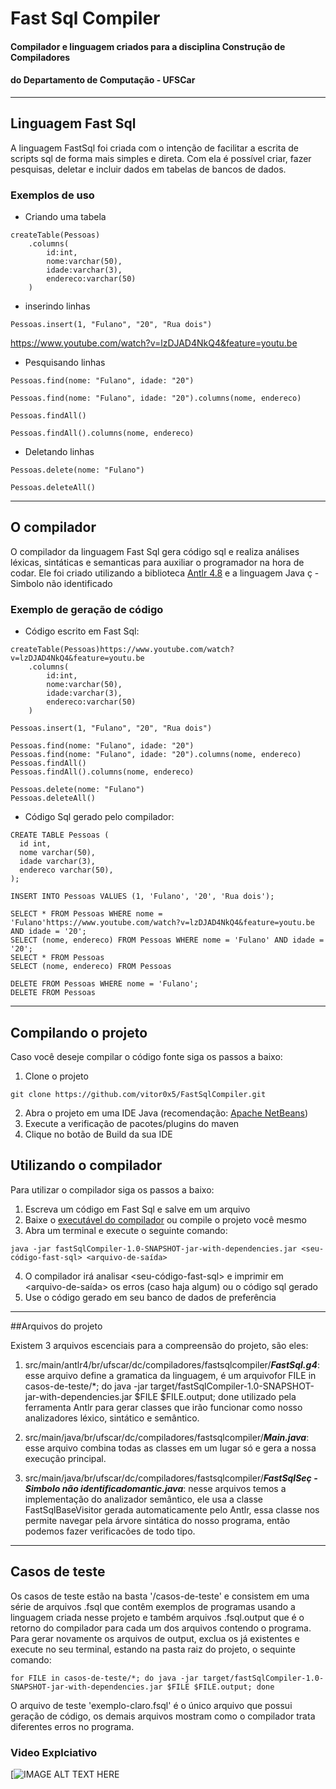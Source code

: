 # Fast Sql Compiler
#### Compilador e linguagem criados para a disciplina Construção de Compiladores
#### do Departamento de Computação - UFSCar
_____________________________________________________________________________________

## Linguagem Fast Sql
A linguagem FastSql foi criada com o intenção de facilitar a escrita de scripts sql
de forma mais simples e direta. Com ela é possível criar, fazer pesquisas, deletar e
incluir dados em tabelas de bancos de dados.

### Exemplos de uso
- Criando uma tabela
```
createTable(Pessoas)
    .columns(
        id:int,
        nome:varchar(50),
        idade:varchar(3),
        endereco:varchar(50)
    )
```
- inserindo linhas
```
Pessoas.insert(1, "Fulano", "20", "Rua dois")
```
https://www.youtube.com/watch?v=lzDJAD4NkQ4&feature=youtu.be

- Pesquisando linhas
```
Pessoas.find(nome: "Fulano", idade: "20")
```

```
Pessoas.find(nome: "Fulano", idade: "20").columns(nome, endereco)
```

```
Pessoas.findAll()
```

```
Pessoas.findAll().columns(nome, endereco)
```

- Deletando linhas
```
Pessoas.delete(nome: "Fulano")
```
```
Pessoas.deleteAll()
```

******************************************************
## O compilador
O compilador da linguagem Fast Sql gera código sql e realiza análises léxicas,
sintáticas e semanticas para auxiliar o programador na hora de codar.
Ele foi criado utilizando a biblioteca [Antlr 4.8](https://www.antlr.org/) e a
linguagem Java
ç - Simbolo não identificado
### Exemplo de geração de código
- Código escrito em Fast Sql:
```
createTable(Pessoas)https://www.youtube.com/watch?v=lzDJAD4NkQ4&feature=youtu.be
    .columns(
        id:int,
        nome:varchar(50),
        idade:varchar(3),
        endereco:varchar(50)
    )

Pessoas.insert(1, "Fulano", "20", "Rua dois")

Pessoas.find(nome: "Fulano", idade: "20")
Pessoas.find(nome: "Fulano", idade: "20").columns(nome, endereco)
Pessoas.findAll()
Pessoas.findAll().columns(nome, endereco)

Pessoas.delete(nome: "Fulano")
Pessoas.deleteAll()
```
- Código Sql gerado pelo compilador:

```
CREATE TABLE Pessoas (
  id int,
  nome varchar(50),
  idade varchar(3),
  endereco varchar(50),
);

INSERT INTO Pessoas VALUES (1, 'Fulano', '20', 'Rua dois');

SELECT * FROM Pessoas WHERE nome = 'Fulano'https://www.youtube.com/watch?v=lzDJAD4NkQ4&feature=youtu.be AND idade = '20';
SELECT (nome, endereco) FROM Pessoas WHERE nome = 'Fulano' AND idade = '20';
SELECT * FROM Pessoas
SELECT (nome, endereco) FROM Pessoas

DELETE FROM Pessoas WHERE nome = 'Fulano';
DELETE FROM Pessoas
```
******************************************************
## Compilando o projeto
Caso você deseje compilar o código fonte siga os passos a baixo:

1. Clone o projeto
```
git clone https://github.com/vitor0x5/FastSqlCompiler.git
```
2. Abra o projeto em uma IDE Java (recomendação: [Apache NetBeans](http://netbeans.apache.org/))
3. Execute a verificação de pacotes/plugins do maven
4. Clique no botão de Build da sua IDE

## Utilizando o compilador
Para utilizar o compilador siga os passos a baixo:

1. Escreva um código em Fast Sql e salve em um arquivo
2. Baixe o [executável do compilador](https://https://www.youtube.com/watch?v=lzDJAD4NkQ4&feature=youtu.begithub.com/vitor0x5/FastSqlCompiler/blob/master/target/fastSqlCompiler-1.0-SNAPSHOT-jar-with-dependencies.jar) ou compile o projeto você mesmo
3. Abra um terminal e execute o seguinte comando:
```
java -jar fastSqlCompiler-1.0-SNAPSHOT-jar-with-dependencies.jar <seu-código-fast-sql> <arquivo-de-saída>
```
4. O compilador irá analisar <seu-código-fast-sql> e imprimir em <arquivo-de-saída> os erros (caso haja algum) ou o código sql gerado
5. Use o código gerado em seu banco de dados de preferência

******************************************************
##Arquivos do projeto

Existem 3 arquivos escenciais para a compreensão do projeto, são eles:

1. src/main/antlr4/br/ufscar/dc/compiladores/fastsqlcompiler/***FastSql.g4***: esse arquivo define a gramatica da linguagem, é um arquivofor FILE in casos-de-teste/*; do java -jar target/fastSqlCompiler-1.0-SNAPSHOT-jar-with-dependencies.jar $FILE $FILE.output; done utilizado pela ferramenta Antlr para gerar classes que irão funcionar como nosso analizadores léxico, sintático e semântico.

2. src/main/java/br/ufscar/dc/compiladores/fastsqlcompiler/***Main.java***: esse arquivo combina todas as classes em um lugar só e gera a nossa execução principal.

3. src/main/java/br/ufscar/dc/compiladores/fastsqlcompiler/***FastSqlSeç - Simbolo não identificadomantic.java***: nesse arquivos temos a implementação do analizador semântico, ele usa a classe FastSqlBaseVisitor gerada automaticamente pelo Antlr, essa classe nos permite navegar pela árvore sintática do nosso programa, então podemos fazer verificacões de todo tipo.

*********************************************************
## Casos de teste
Os casos de teste estão na basta '/casos-de-teste' e consistem em uma série de arquivos .fsql que contêm exemplos de programas usando a linguagem criada nesse projeto e também arquivos .fsql.output que é o retorno do compilador para cada um dos arquivos contendo o programa. Para gerar novamente os arquivos de output, exclua os já existentes e execute no seu terminal, estando na pasta raiz do projeto, o sequinte comando:

```console
for FILE in casos-de-teste/*; do java -jar target/fastSqlCompiler-1.0-SNAPSHOT-jar-with-dependencies.jar $FILE $FILE.output; done
```

O arquivo de teste 'exemplo-claro.fsql' é o único arquivo que possui geração de código, os demais arquivos mostram como o compilador trata diferentes erros no programa.

### Video Explciativo

[![IMAGE ALT TEXT HERE](https://www.youtube.com/watch?v=lzDJAD4NkQ4&feature=youtu.be)
